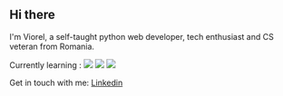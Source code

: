 ## Hi there 

I'm Viorel, a self-taught python web developer, tech enthusiast and CS veteran from Romania.

Currently learning :
![](https://img.shields.io/badge/Code:-Python-informational?style=flat&logo=<LOGO_NAME>&logoColor=white&color=3776AB)
![](https://img.shields.io/badge/Tool:-Django-informational?style=flat&logo=<LOGO_NAME>&logoColor=white&color=2bbc8a)
![](https://img.shields.io/badge/Tool:-Flask-informational?style=flat&logo=<LOGO_NAME>&logoColor=white&color=EE4C2C)







Get in touch with me:  [Linkedin](https://www.linkedin.com/in/viorel-moldovan/)

